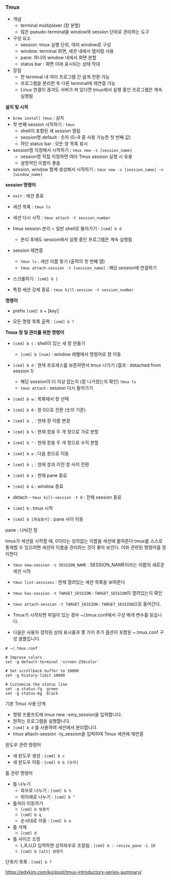 ### Tmux
- 개념
  - terminal multiplexer (창 분할)
  - 많은 pseudo-terminal을 window와 session 단위로 관리하는 도구 
- 구성 요소
  - session: tmux 실행 단위, 여러 window로 구성
  - window: terminal 화면, 세션 내에서 탭처럼 사용
  - pane: 하나의 window 내에서 화면 분할
  - status bar : 화면 아래 표시되는 상태 막대
- 장점
  - 한 terminal 내 여러 프로그램 간 쉽게 전환 가능
  - 프로그램을 분리한 후 다른 terminal에 재연결 가능
  - Linux 연결이 끊겨도 서버가 켜 있다면 tmux에서 실행 중인 프로그램은 계속 실행됨

<b>설치 및 시작</b>
- `brew install tmux` : 설치
- 첫 번째 session 시작하기 : `tmux`
  - shell이 포함된 새 session 열림
  - session명 default : 숫자 (0~9 중 사용 가능한 첫 번째 값)
  - 하단 status bar : 모든 창 목록 표시
- session명 지정해서 시작하기 : `tmux new -s [session_name]`
  - session명 직접 지정하면 여러 Tmux session 실행 시 유용
  - 설명적인 이름이 좋음
- session, window 함께 생성해서 시작하기 : `tmux new -s [session_name] -n [window_name]`

<b>session 명령어</b>
- `exit` : 세션 종료
- 세션 목록 : `tmux ls`
- 세션 다시 시작 : `tmux attach -t session_number`
- tmux session 분리 + 일반 shell로 돌아가기 : `[cmd] b d`
  - 분리 후에도 session에서 실행 중인 프로그램은 계속 실행됨

- session 재연결
  - `tmux ls` : 세션 이름 찾기 (출력의 첫 번째 열)
  - `tmux attach-session -t [session_name]` : 해당 session에 연결하기


- 스크롤하기 : `[cmd] b [`
- 특정 세션 강제 종료 : `tmux kill-session -t session_number`

<b>명령어</b>
- prefix `[cmd] b` + [key]`


- 모든 명령 목록 출력 : `[cmd] b ?`



<b>Tmux 창 및 관리를 위한 명령어</b>
- `[cmd] b c` : shell이 있는 새 창 만들기
  - `[cmd] b [num]` : window 레벨에서 명령어로 창 이동
- `[cmd] b d` : 현재 프로세스를 보존하면서 tmux 나가기 (결과 : detached from session 1)
  - 해당 session이 더 이상 없는지 (잘 나가졌는지 확인) `tmux ls`
  - `tmux attach` : session 다시 들어가기
- `[cmd] b w` : 목록에서 창 선택
- `[cmd] b 0` : 창 0으로 전환 (숫자 기준)
- `[cmd] b ,` : 현재 창 이름 변경
- `[cmd] b %` : 현재 창을 두 개 창으로 가로 분할
- `[cmd] b "` : 현재 창을 두 개 창으로 수직 분할
- `[cmd] b o` : 다음 창으로 이동
- `[cmd] b ;` : 현재 창과 이전 창 사이 전환
- `[cmd] b x` : 현재 pane 종료
- `[cmd] b &` : window 종료
- detach - `tmux kill-session -t 0` : 전체 session 종료

- `[cmd] b` : tmux 시작
- `[cmd] b [화살표키]` : pane 사이 이동

pane : 나눠진 창

tmux가 세션을 시작할 때, 0이라는 성의없는 이름을 세션에 붙여준다
tmux를 스스로 통제할 수 있으려면 세션의 이름을 관리하는 것이 좋아 보인다. 이와 관련된 명령어를 정리한다
- `tmux new-session -s SESSION_NAME` : SESSION_NAME이라는 이름의 새로운 세션 시작
- `tmux list-sessions` : 현재 열려있는 세션 목록을 보여준다
- `tmux has-session -t TARGET_SESSION` : `TARGET_SESSION`이 열려있는지 확인
- `tmux attach-session -t TARGET_SESSION` : `TARGET_SESSION`으로 들어간다.

- Tmux가 시작되면 파일이 있는 경우 ~/.tmux.conf에서 구성 매개 변수를 읽습니다.
- 다음은 사용자 정의된 상태 표시줄과 몇 가지 추가 옵션이 포함된 ~.tmux.conf 구성 샘플입니다.

```vim
# ~/.tmux.conf

# Improve colors
set -g default-terminal 'screen-256color'

# Set scrollback buffer to 10000
set -g history-limit 10000

# Customize the status line
set -g status-fg  green
set -g status-bg  black
``` 

기본 Tmux 사용 단계
- 명령 프롬프트에 tmux new -smy_session을 입력합니다.
- 원하는 프로그램을 실행합니다.
- `[cmd] b d` 를 사용하여 세션에서 분리합니다.
- tmux attach-session -ty_session을 입력하여 Tmux 세션에 재연결




윈도우 관련 명령어
- 새 윈도우 생성 : `[cmd] b c`
- 새 윈도우 이동 : `[cmd] b b [숫자]`

틀 관련 명령어
- 틀 나누기
  - 좌우로 나누기 : `[cmd] b %`
  - 위아래로 나누기 : `[cmd] b "`
- 틀끼리 이동하기
  - `[cmd] b 방향키`
  - `[cmd] b q`
  - 순서대로 이동 : `[cmd] b o`
- 틀 삭제
  - `[cmd] d`
- 틀 사이즈 조정
  - L,R,U,D 입력하면 상하좌우로 조절됨 : `[cmd] b : resize_pane -L 10`
  - `[cmd] b [alt] 방향키`

단축키 목록 : `[cmd] b ?`

https://edykim.com/ko/post/tmux-introductory-series-summary/

